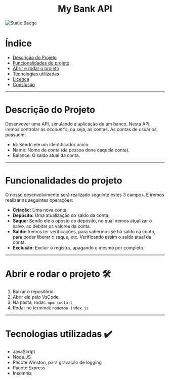 <h1 align="center" > My Bank API </h1>

![Static Badge](https://img.shields.io/badge/Status-Projeto_Em_Desenvolvimento_-green)

# Índice

* [Descrição do Projeto](#Descrição-do-Projeto)
* [Funcionalidades do projeto](#Funcionalidades-do-projeto)
* [Abrir e rodar o projeto](#Abrir-e-rodar-o-projeto)
* [Tecnologias utilizadas](#Tecnologias-utilizadas)
* [Licença]()
* [Conslusão]()

---

# Descrição do Projeto

Desenvover uma API, simulando a aplicação de um banco. Nesta API, iremos controlar as _account's_, ou seja, as contas. As contas de usuários, possuem:

- Id: Sendo ele um identificador único.
- Name: Nome da conta (da pessoa dona daquela conta).
- Balance: O saldo atual da conta.

---

# Funcionalidades do projeto

O nosso desenvolvimento será realizado seguinte estes 3 campos. E iremos realizar as seguintes operações: 

- **Criação:** Uma nova conta.
- **Depósito:** Uma atualização do saldo da conta.
- **Saque:** Sendo ele o oposto do depósito, no qual iremos atualizar o salvo, ao debitar os valores da conta.
- **Saldo:** Iremos ter verificações, para sabermos se há saldo na conta, para poder liberar o saque, etc. Verificando assim o saldo atual da conta.
- **Exclusão:** Excluir o registro, apagando o mesmo por completo.

---

# Abrir e rodar o projeto 🛠️

1. Baixar o repositório.
2. Abrir ele pelo VsCode.
3. Na pasta, rodar: `npm install`
4. Rodar no terminal: `nodemon index.js `

---

# Tecnologias utilizadas ✔️

- JavaScript
- Node.JS
- Pacote Winston, para gravação de logging
- Pacote Express
- Insomnia